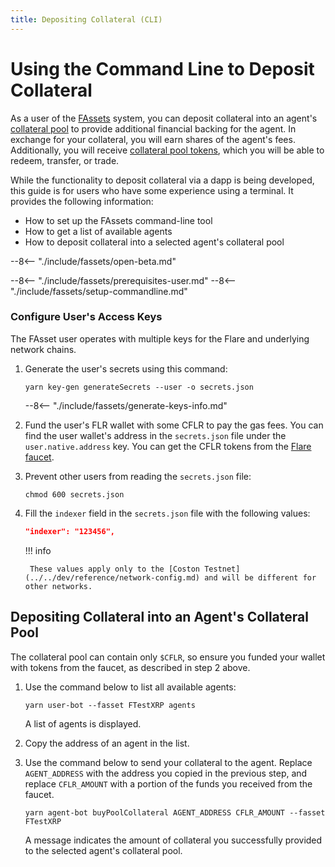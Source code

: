 ```yaml
---
title: Depositing Collateral (CLI)
---
```


# Using the Command Line to Deposit Collateral

As a user of the [FAssets](../../tech//fassets/index.md) system, you can deposit collateral into an agent's [collateral pool](../../tech/fassets/collateral.md#pool-collateral) to provide additional financial backing for the agent.
In exchange for your collateral, you will earn shares of the agent's fees.
Additionally, you will receive [collateral pool tokens](../../tech/fassets/collateral.md#pool-collateral), which you will be able to redeem, transfer, or trade.

While the functionality to deposit collateral via a dapp is being developed, this guide is for users who have some experience using a terminal.
It provides the following information:

* How to set up the FAssets command-line tool
* How to get a list of available agents
* How to deposit collateral into a selected agent's collateral pool

--8<-- "./include/fassets/open-beta.md"

--8<-- "./include/fassets/prerequisites-user.md"
--8<-- "./include/fassets/setup-commandline.md"

### Configure User's Access Keys

The FAsset user operates with multiple keys for the Flare and underlying network chains.

1. Generate the user's secrets using this command:

    ```console
    yarn key-gen generateSecrets --user -o secrets.json
    ```

    --8<-- "./include/fassets/generate-keys-info.md"

2. Fund the user's FLR wallet with some CFLR to pay the gas fees.
    You can find the user wallet's address in the `secrets.json` file under the `user.native.address` key.
    You can get the CFLR tokens from the [Flare faucet](https://faucet.flare.network/).

3. Prevent other users from reading the `secrets.json` file:

    ```console
    chmod 600 secrets.json
    ```

4. Fill the `indexer` field in the `secrets.json` file with the following values:

    ```json
    "indexer": "123456",
    ```

    !!! info

        These values apply only to the [Coston Testnet](../../dev/reference/network-config.md) and will be different for other networks.

## Depositing Collateral into an Agent's Collateral Pool

The collateral pool can contain only `$CFLR`, so ensure you funded your wallet with tokens from the faucet, as described in step 2 above.

1. Use the command below to list all available agents:

    ```console
    yarn user-bot --fasset FTestXRP agents
    ```

    A list of agents is displayed.

2. Copy the address of an agent in the list.
3. Use the command below to send your collateral to the agent.
    Replace `AGENT_ADDRESS` with the address you copied in the previous step, and replace `CFLR_AMOUNT` with a portion of the funds you received from the faucet.

    ```console
    yarn agent-bot buyPoolCollateral AGENT_ADDRESS CFLR_AMOUNT --fasset FTestXRP
    ```

    A message indicates the amount of collateral you successfully provided to the selected agent's collateral pool.
